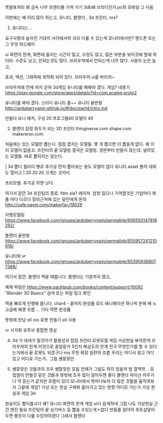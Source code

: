 목발표꺼리 왜 금속 나무  프렌터물 가져 가기
3db왜 쓰리디인가 pc와 모바일 그 다음

이번에는 왜 이리 많이 하는고, 유니티, 블랜더 , 3d 프린터, ros?

1. 유니티는...

 요구사항과 높아진 기대치 사이에서의 괴리
 다룰 수 있는게 모니터에서만?
 핸드폰 또는 그 무엇 하드웨어

ui 화면의 한계, 화면에 들이는 시간이 많고, 수정도 많고,
많은 부분을 보이것에 할애 하더라.
수준도 낮고, 안되는것도 많다.
브라우져에서 안되는게 너무 많다.
사용자 눈은 높고,

효과, 액션, 그래픽에 최적화 되어 있다.
브라우져  ui를 버리자~

브라우져애 언제 까지 갇혀
3d게임
유니티를 해봐야 겠다.
게임?
네똥기
https://play.google.com/store/apps/details?id=com.acamp.proto2

유니티를 봐야 겠다. 스터디 유니티 콜~~
유니티 끝판왕
http://arduberryspin.github.io/#!doc/part4/intro.md

만들다 보니
배치, 구성 20
프로그램40
모델이 40

2. 블랜더
점점 화두가 되는 3D 프린터
thingiverse.com
shape.com
makerersn.com

처음에는 있는 모델만 뽑는다.
점점 겹치는 모델들.  몇 개 뽑으면 더 뽑을게 없다.
왜 이리 모델이 없을꼬.
프린터의 끝 모델링
결국은 모델링.
생판부터 만들지 않는데.
녈려있는 모델들. 바로 뽑히지는 않는다.

] 3d 뽑다 퀄리티 볗로 후가공 먼저 뽑아보는 용도 모델이 없다 유니티 asset 볼까 대회도 열리고
] 20 20 20 크게는 코끼리

프라모델.
후가공 하면 낫다.

여기서 잠깐 3d 프린팅의 종료.
fdm
sla?
레이져. 엄청 많으나
기억할것은 기업마다 제품 마다  다르다
장비근처에 있는 달인에게 문의
http://cafe.naver.com/makerfac/19029

지형모델링
https://www.facebook.com/groups/arduberryspin/permalink/656550147818292/

블랜더 끝판왕
https://www.facebook.com/groups/arduberryspin/permalink/655957241210916/

유니티와 vr
https://www.facebook.com/groups/arduberryspin/permalink/653959388077368/

여기서 잠깐.
블랜더 책을 떼봅니다.
블랜더는 기본까지 했고,

예제 파일은
https://www.packtpub.com/books/content/support/10092
"Blender 3D Basics" 검색 또는 파일 링크 확인

책을 빠르게 진행해 봅니다. char4 - 끝까지
완성품 로드 애니메이션
하나씩 분해
배
노
고급배
배경
조합
... 기타 하면 완성품

뜻밖에 만남 stl
ros 로봇 만들기 stl 사용

vr
 시각화 유투브 종합편 영상

4. 3d 가 대세가 될것이가
 활용성과 접점 프린터 로봇모델 게임 가상현실
 뷰의한게 브라우져의 한계 이것으로 끝일랑가 5인치 해상도의 한계
 전구 무엇인가를 할 수 있더는거에서 끝
 로봇도 되겠구나 ros
 무한 확장 일련의 흐름
 우리는 어디서 왔고 어디 있고 어디로 가는가.. 그림 쌩뚱맞은


5. 쌩뚱맞은 것들과의 조우
 쌩뚱맞은 모음 언제가 그림도 하지 않을까
 법 열역학 .. 등
 접점이 안될것 같은 것들과 뜻밖에 조우
 많이  알아두면 좋다
 블랜더 파이선
 아무거나 막 듣는거 같지만 흐름이 있더
 모니터에서 벗어나보자 더 많은 것들을 움직여보자
 그끝에 게임? 가상 또는 현실 구체화
 흘러가고 있는 방향 어디로 가는가 가상 현실과 게임 3d

 원숭이도 뽑이봅시다
 왜? 유니티 화면의 한계 게임 ui다 쉽게하네 그럼 나도 가상현실 근건 엔진 필요
 프린팅의 끝 싱기버스 등 뽑을 수있는게ㅜ없다 만들줄 알아야 포토샵알아두면 좋둣이 다룰 수있어야겠다
 그래서 블랜더


